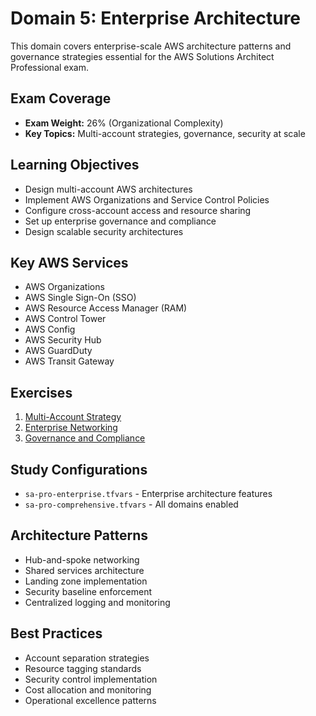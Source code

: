 # Domain 5: Enterprise Architecture

This domain covers enterprise-scale AWS architecture patterns and governance strategies essential for the AWS Solutions Architect Professional exam.

## Exam Coverage
- **Exam Weight:** 26% (Organizational Complexity)
- **Key Topics:** Multi-account strategies, governance, security at scale

## Learning Objectives
- Design multi-account AWS architectures
- Implement AWS Organizations and Service Control Policies
- Configure cross-account access and resource sharing
- Set up enterprise governance and compliance
- Design scalable security architectures

## Key AWS Services
- AWS Organizations
- AWS Single Sign-On (SSO)
- AWS Resource Access Manager (RAM)
- AWS Control Tower
- AWS Config
- AWS Security Hub
- AWS GuardDuty
- AWS Transit Gateway

## Exercises
1. [Multi-Account Strategy](exercises/01-multi-account-strategy.md)
2. [Enterprise Networking](exercises/02-enterprise-networking.md)
3. [Governance and Compliance](exercises/03-governance-compliance.md)

## Study Configurations
- `sa-pro-enterprise.tfvars` - Enterprise architecture features
- `sa-pro-comprehensive.tfvars` - All domains enabled

## Architecture Patterns
- Hub-and-spoke networking
- Shared services architecture
- Landing zone implementation
- Security baseline enforcement
- Centralized logging and monitoring

## Best Practices
- Account separation strategies
- Resource tagging standards
- Security control implementation
- Cost allocation and monitoring
- Operational excellence patterns
